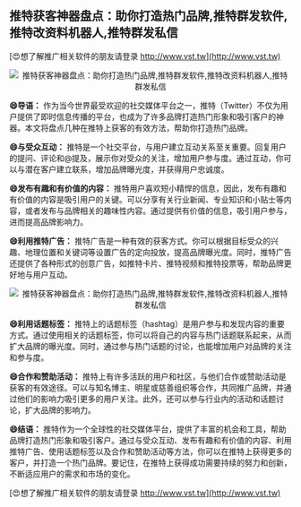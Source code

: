 ## **推特获客神器盘点：助你打造热门品牌,推特群发软件,推特改资料机器人,推特群发私信**

[😍想了解推广相关软件的朋友请登录 http://www.vst.tw](http://www.vst.tw)

 <center><img src="https://vst.tw/MP4/tuiguang/png/0.png" alt="推特获客神器盘点：助你打造热门品牌,推特群发软件,推特改资料机器人,推特群发私信"></center>

**😄导语：**
作为当今世界最受欢迎的社交媒体平台之一，推特（Twitter）不仅为用户提供了即时信息传播的平台，也成为了许多品牌打造热门形象和吸引客户的神器。本文将盘点几种在推特上获客的有效方法，帮助你打造热门品牌。

**😄与受众互动：**
推特是一个社交平台，与用户建立互动关系至关重要。回复用户的提问、评论和@提及，展示你对受众的关注，增加用户参与度。通过互动，你可以与潜在客户建立联系，增加品牌曝光度，并获得用户忠诚度。

**😄发布有趣和有价值的内容：**
推特用户喜欢短小精悍的信息，因此，发布有趣和有价值的内容是吸引用户的关键。可以分享有关行业新闻、专业知识和小贴士等内容，或者发布与品牌相关的趣味性内容。通过提供有价值的信息，吸引用户参与，进而提高品牌影响力。

**😄利用推特广告：**
推特广告是一种有效的获客方式。你可以根据目标受众的兴趣、地理位置和关键词等设置广告的定向投放，提高品牌曝光度。同时，推特广告还提供了各种形式的创意广告，如推特卡片、推特视频和推特投票等，帮助品牌更好地与用户互动。

 <center><img src="https://vst.tw/MP4/tuiguang/png/5.png" alt="推特获客神器盘点：助你打造热门品牌,推特群发软件,推特改资料机器人,推特群发私信"></center>

**😄利用话题标签：**
推特上的话题标签（hashtag）是用户参与和发现内容的重要方式。通过使用相关的话题标签，你可以将自己的内容与热门话题联系起来，从而扩大品牌的曝光度。同时，通过参与热门话题的讨论，也能增加用户对品牌的关注和参与度。

**😄合作和赞助活动：**
推特上有许多活跃的用户和社区，与他们合作或赞助活动是获客的有效途径。可以与知名博主、明星或慈善组织等合作，共同推广品牌，并通过他们的影响力吸引更多的用户关注。此外，还可以参与行业内的活动和话题讨论，扩大品牌的影响力。

**😄结语：**
推特作为一个全球性的社交媒体平台，提供了丰富的机会和工具，帮助品牌打造热门形象和吸引客户。通过与受众互动、发布有趣和有价值的内容、利用推特广告、使用话题标签以及合作和赞助活动等方法，你可以在推特上获得更多的客户，并打造一个热门品牌。要记住，在推特上获得成功需要持续的努力和创新，不断适应用户的需求和市场的变化。

[😍想了解推广相关软件的朋友请登录 http://www.vst.tw](http://www.vst.tw)



